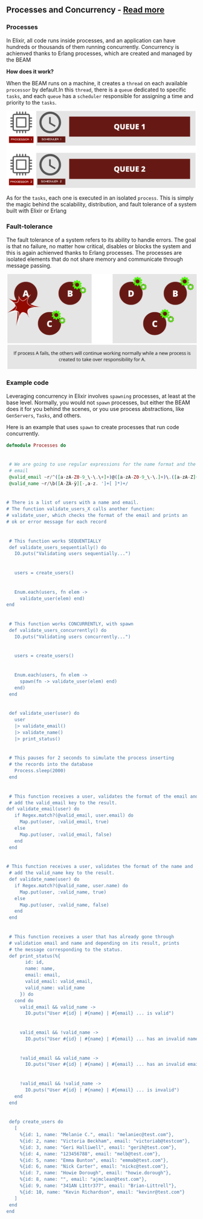 ## Processes and Concurrency - [Read more](https://www.erlang-solutions.com/blog/understanding-elixir-processes-and-concurrency/)

### Processes

In Elixir, all code runs inside processes, and an application can have hundreds or thousands of them running concurrently.
Concurrency is achienved thanks to Erlang processes, which are created and managed by the BEAM

**How does it work?**

When the BEAM runs on a machine, it creates a `thread` on each available `processor` by default.In this `thread`, there is a `queue` dedicated to specific `tasks`, and each `queue` has a `scheduler` responsible for assigning a time and priority to the `tasks`.

![Concurrency screenshot](media/Concurrency.png)

As for the `tasks`, each one is executed in an isolated `process`.
This is simply the magic behind the scalability, distribution, and fault tolerance of a system built with Elixir or Erlang

### Fault-tolerance

The fault tolerance of a system refers to its ability to handle errors. The goal is that no failure, no matter how critical, disables or blocks the system and this is again achienved thanks to Erlang processes.
The processes are isolated elements that do not share memory and communicate through message passing.

![Fault-tolerance](media/Fault-tolerance.png)

### Example code

Leveraging concurrency in Elixir involves `spawning` processes, at least at the base level. Normally, you would not `spawn` processes, but either the BEAM does it for you behind the scenes, or you use process abstractions, like `GenServers`, `Tasks`, and others.

Here is an example that uses `spawn` to create processes that run code concurrently.

```elixir
defmodule Processes do


 # We are going to use regular expressions for the name format and the
 # email
 @valid_email ~r/^([a-zA-Z0-9_\-\.\+]+)@([a-zA-Z0-9_\-\.]+)\.([a-zA-Z]{2,5})$/
 @valid_name ~r/\b([A-ZÀ-ÿ][-,a-z. ']+[ ]*)+/


# There is a list of users with a name and email.
# The function validate_users_X calls another function:
# validate_user, which checks the format of the email and prints an
# ok or error message for each record


 # This function works SEQUENTIALLY
 def validate_users_sequentially() do
   IO.puts("Validating users sequentially...")


   users = create_users()


   Enum.each(users, fn elem ->
     validate_user(elem) end)
end


 # This function works CONCURRENTLY, with spawn
 def validate_users_concurrently() do
   IO.puts("Validating users concurrently...")


   users = create_users()


   Enum.each(users, fn elem ->
     spawn(fn -> validate_user(elem) end)
   end)
 end


 def validate_user(user) do
   user
   |> validate_email()
   |> validate_name()
   |> print_status()


 # This pauses for 2 seconds to simulate the process inserting
 # the records into the database
   Process.sleep(2000)
 end


 # This function receives a user, validates the format of the email and
 # add the valid_email key to the result.
def validate_email(user) do
   if Regex.match?(@valid_email, user.email) do
     Map.put(user, :valid_email, true)
   else
     Map.put(user, :valid_email, false)
   end
 end


# This function receives a user, validates the format of the name and
 # add the valid_name key to the result.
 def validate_name(user) do
   if Regex.match?(@valid_name, user.name) do
     Map.put(user, :valid_name, true)
   else
     Map.put(user, :valid_name, false)
   end
 end


 # This function receives a user that has already gone through
 # validation email and name and depending on its result, prints
 # the message corresponding to the status.
 def print_status(%{
       id: id,
       name: name,
       email: email,
       valid_email: valid_email,
       valid_name: valid_name
     }) do
   cond do
     valid_email && valid_name ->
       IO.puts("User #{id} | #{name} | #{email} ... is valid")


     valid_email && !valid_name ->
       IO.puts("User #{id} | #{name} | #{email} ... has an invalid name")


     !valid_email && valid_name ->
       IO.puts("User #{id} | #{name} | #{email} ... has an invalid email")


     !valid_email && !valid_name ->
       IO.puts("User #{id} | #{name} | #{email} ... is invalid")
   end
 end


 defp create_users do
   [
     %{id: 1, name: "Melanie C.", email: "melaniec@test.com"},
     %{id: 2, name: "Victoria Beckham", email: "victoriab@testcom"},
     %{id: 3, name: "Geri Halliwell", email: "gerih@test.com"},
     %{id: 4, name: "123456788", email: "melb@test.com"},
     %{id: 5, name: "Emma Bunton", email: "emmab@test.com"},
     %{id: 6, name: "Nick Carter", email: "nickc@test.com"},
     %{id: 7, name: "Howie Dorough", email: "howie.dorough"},
     %{id: 8, name: "", email: "ajmclean@test.com"},
     %{id: 9, name: "341AN L1ttr377", email: "Brian-Littrell"},
     %{id: 10, name: "Kevin Richardson", email: "kevinr@test.com"}
   ]
 end
end
```
